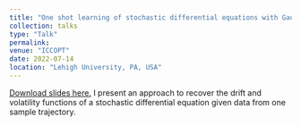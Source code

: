 ```yaml
---
title: "One shot learning of stochastic differential equations with Gaussian processes and computational graph completion."
collection: talks
type: "Talk"
permalink: 
venue: "ICCOPT"
date: 2022-07-14
location: "Lehigh University, PA, USA"
---
```

[Download slides here.](http://matthieudarcy.github.io/files/One_shot_learning_for_SDEs_with_kernels.pdf) 
I present an approach to recover the drift and volatility functions of a stochastic differential equation 
given data from one sample trajectory.

